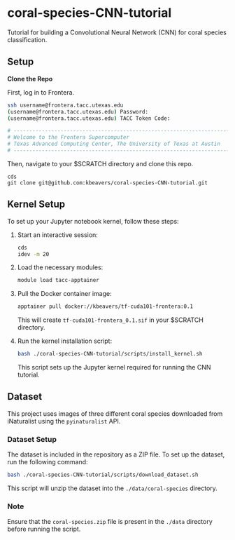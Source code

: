 # coral-species-CNN-tutorial
Tutorial for building a Convolutional Neural Network (CNN) for coral species classification.

## Setup

**Clone the Repo**

First, log in to Frontera.
```bash
ssh username@frontera.tacc.utexas.edu
(username@frontera.tacc.utexas.edu) Password: 
(username@frontera.tacc.utexas.edu) TACC Token Code:

# ------------------------------------------------------------------------------
# Welcome to the Frontera Supercomputer
# Texas Advanced Computing Center, The University of Texas at Austin
# ------------------------------------------------------------------------------
```

Then, navigate to your $SCRATCH directory and clone this repo.
```
cds
git clone git@github.com:kbeavers/coral-species-CNN-tutorial.git
```

## Kernel Setup

To set up your Jupyter notebook kernel, follow these steps:

1. Start an interactive session:
   ```bash
   cds
   idev -m 20
   ```

2. Load the necessary modules:
   ```bash
   module load tacc-apptainer
   ```

3. Pull the Docker container image:
   ```bash
   apptainer pull docker://kbeavers/tf-cuda101-frontera:0.1
   ```
   This will create `tf-cuda101-frontera_0.1.sif` in your $SCRATCH directory.

4. Run the kernel installation script:
   ```bash
   bash ./coral-species-CNN-tutorial/scripts/install_kernel.sh
   ```
   This script sets up the Jupyter kernel required for running the CNN tutorial.


## Dataset

This project uses images of three different coral species downloaded from iNaturalist using the `pyinaturalist` API.

### Dataset Setup

The dataset is included in the repository as a ZIP file. To set up the dataset, run the following command:

```bash
bash ./coral-species-CNN-tutorial/scripts/download_dataset.sh
```

This script will unzip the dataset into the `./data/coral-species` directory.

### Note

Ensure that the `coral-species.zip` file is present in the `./data` directory before running the script.